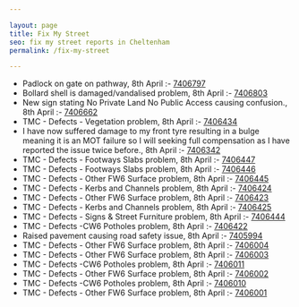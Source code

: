 ```yaml
---

layout: page
title: Fix My Street
seo: fix my street reports in Cheltenham
permalink: /fix-my-street

---
```


<!-- fix_marker starts -->

- Padlock on gate on pathway, 8th April :- [7406797](https://www.fixmystreet.com/report/7406797)
- Bollard shell is damaged/vandalised problem, 8th April :- [7406803](https://www.fixmystreet.com/report/7406803)
- New sign stating No Private Land No Public Access causing confusion., 8th April :- [7406662](https://www.fixmystreet.com/report/7406662)
- TMC - Defects - Vegetation problem, 8th April :- [7406434](https://www.fixmystreet.com/report/7406434)
- I have now suffered damage to my front tyre resulting in a bulge meaning it is an MOT failure so I will seeking full compensation as I have reported the issue twice before., 8th April :- [7406342](https://www.fixmystreet.com/report/7406342)
- TMC - Defects - Footways Slabs problem, 8th April :- [7406447](https://www.fixmystreet.com/report/7406447)
- TMC - Defects - Footways Slabs problem, 8th April :- [7406446](https://www.fixmystreet.com/report/7406446)
- TMC - Defects - Other FW6  Surface problem, 8th April :- [7406445](https://www.fixmystreet.com/report/7406445)
- TMC - Defects - Kerbs and Channels problem, 8th April :- [7406424](https://www.fixmystreet.com/report/7406424)
- TMC - Defects - Other FW6  Surface problem, 8th April :- [7406423](https://www.fixmystreet.com/report/7406423)
- TMC - Defects - Kerbs and Channels problem, 8th April :- [7406425](https://www.fixmystreet.com/report/7406425)
- TMC - Defects - Signs & Street Furniture problem, 8th April :- [7406444](https://www.fixmystreet.com/report/7406444)
- TMC - Defects -CW6 Potholes  problem, 8th April :- [7406422](https://www.fixmystreet.com/report/7406422)
- Raised pavement causing road safety issue, 8th April :- [7405994](https://www.fixmystreet.com/report/7405994)
- TMC - Defects - Other FW6  Surface problem, 8th April :- [7406004](https://www.fixmystreet.com/report/7406004)
- TMC - Defects - Other FW6  Surface problem, 8th April :- [7406003](https://www.fixmystreet.com/report/7406003)
- TMC - Defects -CW6 Potholes  problem, 8th April :- [7406011](https://www.fixmystreet.com/report/7406011)
- TMC - Defects - Other FW6  Surface problem, 8th April :- [7406002](https://www.fixmystreet.com/report/7406002)
- TMC - Defects -CW6 Potholes  problem, 8th April :- [7406010](https://www.fixmystreet.com/report/7406010)
- TMC - Defects - Other FW6  Surface problem, 8th April :- [7406001](https://www.fixmystreet.com/report/7406001)

<!-- fix_marker ends -->